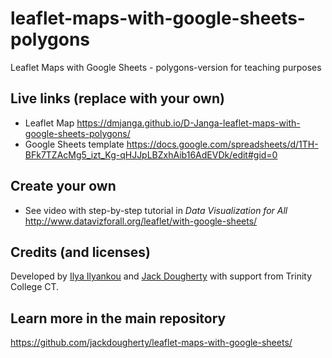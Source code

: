 # leaflet-maps-with-google-sheets-polygons
Leaflet Maps with Google Sheets - polygons-version for teaching purposes

## Live links (replace with your own)
- Leaflet Map https://dmjanga.github.io/D-Janga-leaflet-maps-with-google-sheets-polygons/
- Google Sheets template https://docs.google.com/spreadsheets/d/1TH-BFk7TZAcMg5_izt_Kg-qHJJpLBZxhAib16AdEVDk/edit#gid=0


## Create your own
- See video with step-by-step tutorial in *Data Visualization for All* http://www.datavizforall.org/leaflet/with-google-sheets/

## Credits (and licenses)
Developed by [Ilya Ilyankou](https://github.com/ilyankou) and [Jack Dougherty](https://github.com/jackdougherty) with support from Trinity College CT.

## Learn more in the main repository
https://github.com/jackdougherty/leaflet-maps-with-google-sheets/
